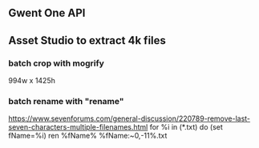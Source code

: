 ## Gwent One API
## Asset Studio to extract 4k files
### batch crop with mogrify
994w x 1425h
### batch rename with "rename"
https://www.sevenforums.com/general-discussion/220789-remove-last-seven-characters-multiple-filenames.html
for %i in (*.txt) do (set fName=%i)
ren %fName% %fName:~0,-11%.txt
